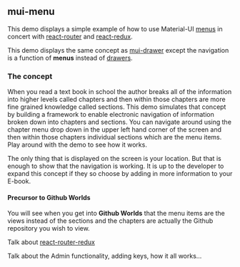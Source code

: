 
## mui-menu

This demo displays a simple example of how to use Material-UI
[menus](https://material-ui.com/demos/menus/) in concert with
[react-router](https://github.com/ReactTraining/react-router)
and
[react-redux](https://github.com/reduxjs/react-redux).

This demo displays the same concept as
[mui-drawer](https://github.com/stormasm/mui-tutorial-demo/tree/master/mui-drawer) except the navigation is a function of **menus** instead of
[drawers](https://material-ui.com/demos/drawers/).

### The concept

When you read a text book in school the author breaks all of the information into higher levels called chapters and then within those chapters are more fine grained knowledge called sections.  This demo simulates that concept by building a framework to enable electronic navigation of information broken down into chapters and sections.  You can navigate around using the chapter menu drop down in the upper left hand corner of the screen and then within those chapters individual sections which are the menu items.  Play around with the demo to see how it works.

The only thing that is displayed on the screen is your location.  But that is enough to show that the navigation is working.  It is up to the developer to expand this concept if they so choose by adding in more information to your E-book.

#### Precursor to Github Worlds

You will see when you get into **Github Worlds** that the menu items are the views instead of the sections and the chapters are actually the Github
repository you wish to view.

Talk about
[react-router-redux](https://github.com/ReactTraining/react-router/tree/master/packages/react-router-redux)

Talk about the Admin functionality, adding keys, how it all works...
